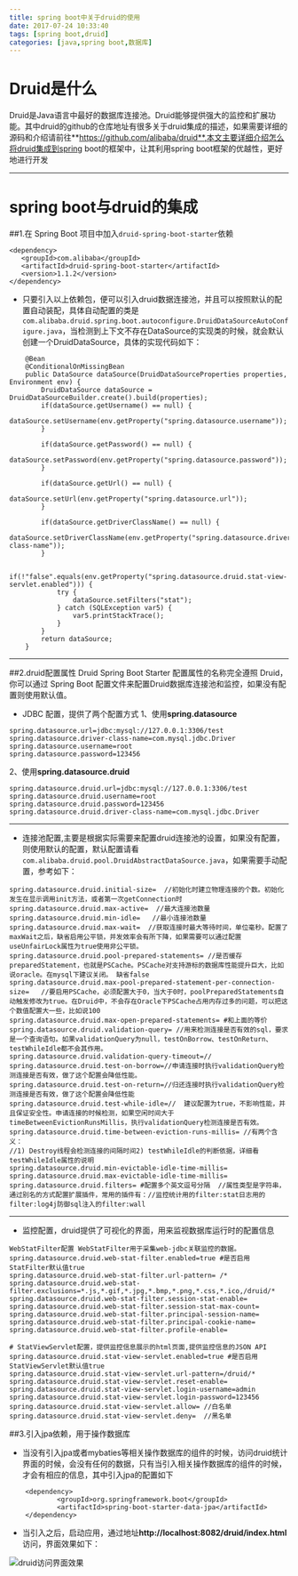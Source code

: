 ```yaml
---
title: spring boot中关于druid的使用
date: 2017-07-24 10:33:40
tags: [spring boot,druid]
categories: [java,spring boot,数据库]
---
```


#  Druid是什么
Druid是Java语言中最好的数据库连接池。Druid能够提供强大的监控和扩展功能。其中druid的github的仓库地址有很多关于druid集成的描述，如果需要详细的源码和介绍请前往**https://github.com/alibaba/druid**,本文主要详细介绍怎么将druid集成到spring boot的框架中，让其利用spring boot框架的优越性，更好地进行开发

---

# spring boot与druid的集成

##1.在 Spring Boot 项目中加入`druid-spring-boot-starter`依赖
```Maven
<dependency>
   <groupId>com.alibaba</groupId>
   <artifactId>druid-spring-boot-starter</artifactId>
   <version>1.1.2</version>
</dependency>
```
* 只要引入以上依赖包，便可以引入druid数据连接池，并且可以按照默认的配置自动装配，具体自动配置的类是`com.alibaba.druid.spring.boot.autoconfigure.DruidDataSourceAutoConfigure.java`，当检测到上下文不存在DataSource的实现类的时候，就会默认创建一个DruidDataSource，具体的实现代码如下：
```
    @Bean
    @ConditionalOnMissingBean
    public DataSource dataSource(DruidDataSourceProperties properties, Environment env) {
        DruidDataSource dataSource = DruidDataSourceBuilder.create().build(properties);
        if(dataSource.getUsername() == null) {
            dataSource.setUsername(env.getProperty("spring.datasource.username"));
        }

        if(dataSource.getPassword() == null) {
            dataSource.setPassword(env.getProperty("spring.datasource.password"));
        }

        if(dataSource.getUrl() == null) {
            dataSource.setUrl(env.getProperty("spring.datasource.url"));
        }

        if(dataSource.getDriverClassName() == null) {
            dataSource.setDriverClassName(env.getProperty("spring.datasource.driver-class-name"));
        }

        if(!"false".equals(env.getProperty("spring.datasource.druid.stat-view-servlet.enabled"))) {
            try {
                dataSource.setFilters("stat");
            } catch (SQLException var5) {
                var5.printStackTrace();
            }
        }
        return dataSource;
    }
```
---
##2.druid配置属性
Druid Spring Boot Starter 配置属性的名称完全遵照 Druid，你可以通过 Spring Boot 配置文件来配置Druid数据库连接池和监控，如果没有配置则使用默认值。

* JDBC 配置，提供了两个配置方式
1、使用**spring.datasource**
```
spring.datasource.url=jdbc:mysql://127.0.0.1:3306/test
spring.datasource.driver-class-name=com.mysql.jdbc.Driver
spring.datasource.username=root
spring.datasource.password=123456
```
2、使用**spring.datasource.druid**
```
spring.datasource.druid.url=jdbc:mysql://127.0.0.1:3306/test
spring.datasource.druid.username=root
spring.datasource.druid.password=123456
spring.datasource.druid.driver-class-name=com.mysql.jdbc.Driver
```
---
* 连接池配置,主要是根据实际需要来配置druid连接池的设置，如果没有配置，则使用默认的配置，默认配置请看`com.alibaba.druid.pool.DruidAbstractDataSource.java`，如果需要手动配置，参考如下：
```
spring.datasource.druid.initial-size=  //初始化时建立物理连接的个数。初始化发生在显示调用init方法，或者第一次getConnection时
spring.datasource.druid.max-active=  //最大连接池数量
spring.datasource.druid.min-idle=   //最小连接池数量
spring.datasource.druid.max-wait=  //获取连接时最大等待时间，单位毫秒。配置了maxWait之后，缺省启用公平锁，并发效率会有所下降，如果需要可以通过配置useUnfairLock属性为true使用非公平锁。
spring.datasource.druid.pool-prepared-statements= //是否缓存preparedStatement，也就是PSCache。PSCache对支持游标的数据库性能提升巨大，比如说oracle。在mysql下建议关闭。 缺省false
spring.datasource.druid.max-pool-prepared-statement-per-connection-size=   //要启用PSCache，必须配置大于0，当大于0时，poolPreparedStatements自动触发修改为true。在Druid中，不会存在Oracle下PSCache占用内存过多的问题，可以把这个数值配置大一些，比如说100
spring.datasource.druid.max-open-prepared-statements= #和上面的等价
spring.datasource.druid.validation-query= //用来检测连接是否有效的sql，要求是一个查询语句。如果validationQuery为null，testOnBorrow、testOnReturn、testWhileIdle都不会其作用。
spring.datasource.druid.validation-query-timeout=//
spring.datasource.druid.test-on-borrow=//申请连接时执行validationQuery检测连接是否有效，做了这个配置会降低性能。
spring.datasource.druid.test-on-return=//归还连接时执行validationQuery检测连接是否有效，做了这个配置会降低性能
spring.datasource.druid.test-while-idle=//	建议配置为true，不影响性能，并且保证安全性。申请连接的时候检测，如果空闲时间大于timeBetweenEvictionRunsMillis，执行validationQuery检测连接是否有效。
spring.datasource.druid.time-between-eviction-runs-millis= //有两个含义： 
//1) Destroy线程会检测连接的间隔时间2) testWhileIdle的判断依据，详细看testWhileIdle属性的说明
spring.datasource.druid.min-evictable-idle-time-millis=
spring.datasource.druid.max-evictable-idle-time-millis=
spring.datasource.druid.filters= #配置多个英文逗号分隔  //属性类型是字符串，通过别名的方式配置扩展插件，常用的插件有：//监控统计用的filter:stat日志用的filter:log4j防御sql注入的filter:wall
```
---

*  监控配置，druid提供了可视化的界面，用来监视数据库运行时的配置信息
```
WebStatFilter配置 WebStatFilter用于采集web-jdbc关联监控的数据。
spring.datasource.druid.web-stat-filter.enabled=true #是否启用StatFilter默认值true
spring.datasource.druid.web-stat-filter.url-pattern= /*
spring.datasource.druid.web-stat-filter.exclusions=*.js,*.gif,*.jpg,*.bmp,*.png,*.css,*.ico,/druid/*
spring.datasource.druid.web-stat-filter.session-stat-enable=
spring.datasource.druid.web-stat-filter.session-stat-max-count=
spring.datasource.druid.web-stat-filter.principal-session-name=
spring.datasource.druid.web-stat-filter.principal-cookie-name=
spring.datasource.druid.web-stat-filter.profile-enable=
```

```
# StatViewServlet配置，提供监控信息展示的html页面,提供监控信息的JSON API
spring.datasource.druid.stat-view-servlet.enabled=true #是否启用StatViewServlet默认值true
spring.datasource.druid.stat-view-servlet.url-pattern=/druid/*
spring.datasource.druid.stat-view-servlet.reset-enable=
spring.datasource.druid.stat-view-servlet.login-username=admin
spring.datasource.druid.stat-view-servlet.login-password=123456
spring.datasource.druid.stat-view-servlet.allow= //白名单
spring.datasource.druid.stat-view-servlet.deny=  //黑名单
```
##3.引入jpa依赖，用于操作数据库

* 当没有引入jpa或者mybaties等相关操作数据库的组件的时候，访问druid统计界面的时候，会没有任何的数据，只有当引入相关操作数据库的组件的时候，才会有相应的信息，其中引入jpa的配置如下
```
	<dependency>
			<groupId>org.springframework.boot</groupId>
			<artifactId>spring-boot-starter-data-jpa</artifactId>
	</dependency>
```
* 当引入之后，启动应用，通过地址**http://localhost:8082/druid/index.html**访问，界面效果如下：

![druid访问界面效果](http://fantesycy-oss.oss-cn-shenzhen.aliyuncs.com/1.jpg)







